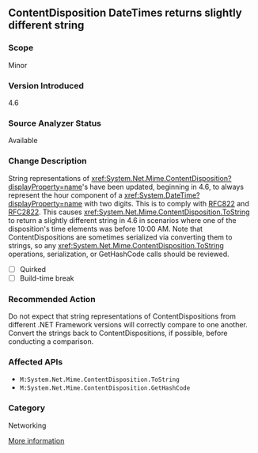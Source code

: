 ## ContentDisposition DateTimes returns slightly different string

### Scope
Minor

### Version Introduced
4.6

### Source Analyzer Status
Available

### Change Description

String representations of
<xref:System.Net.Mime.ContentDisposition?displayProperty=name>'s have been
updated, beginning in 4.6, to always represent the hour component of a
<xref:System.DateTime?displayProperty=name> with two digits. This is to comply
with [RFC822](http://www.ietf.org/rfc/rfc0822.txt) and
[RFC2822](http://www.ietf.org/rfc/rfc2822.txt). This causes
<xref:System.Net.Mime.ContentDisposition.ToString>
to return a slightly different string in 4.6 in scenarios where one of the
disposition's time elements was before 10:00 AM. Note that
ContentDispositions are sometimes serialized via converting them to strings,
so any <xref:System.Net.Mime.ContentDisposition.ToString>
operations, serialization, or GetHashCode calls should be reviewed.

- [ ] Quirked
- [ ] Build-time break

### Recommended Action

Do not expect that string representations of ContentDispositions from different
.NET Framework versions will correctly compare to one another. Convert the
strings back to ContentDispositions, if possible, before conducting a
comparison.

### Affected APIs
* `M:System.Net.Mime.ContentDisposition.ToString`
* `M:System.Net.Mime.ContentDisposition.GetHashCode`

### Category
Networking

[More information](https://msdn.microsoft.com/en-us/library/dn833125(v=vs.110).aspx#Networking)

<!-- breaking change id: 78 -->

